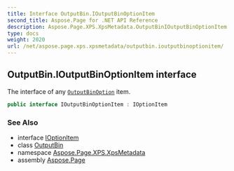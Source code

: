```yaml
---
title: Interface OutputBin.IOutputBinOptionItem
second_title: Aspose.Page for .NET API Reference
description: Aspose.Page.XPS.XpsMetadata.OutputBinIOutputBinOptionItem interface. The interface of any OutputBinOption item
type: docs
weight: 2020
url: /net/aspose.page.xps.xpsmetadata/outputbin.ioutputbinoptionitem/
---
```

## OutputBin.IOutputBinOptionItem interface

The interface of any [`OutputBinOption`](../outputbin.outputbinoption/) item.

```csharp
public interface IOutputBinOptionItem : IOptionItem
```

### See Also

* interface [IOptionItem](../ioptionitem/)
* class [OutputBin](../outputbin/)
* namespace [Aspose.Page.XPS.XpsMetadata](../../aspose.page.xps.xpsmetadata/)
* assembly [Aspose.Page](../../)


